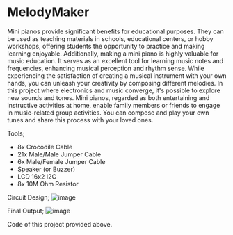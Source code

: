 # MelodyMaker
Mini pianos provide significant benefits for educational purposes. They can be used as teaching 
materials in schools, educational centers, or hobby workshops, offering students the 
opportunity to practice and making learning enjoyable. Additionally, making a mini piano is 
highly valuable for music education. It serves as an excellent tool for learning music notes and 
frequencies, enhancing musical perception and rhythm sense. While experiencing the 
satisfaction of creating a musical instrument with your own hands, you can unleash your 
creativity by composing different melodies. In this project where electronics and music 
converge, it's possible to explore new sounds and tones. Mini pianos, regarded as both 
entertaining and instructive activities at home, enable family members or friends to engage in 
music-related group activities. You can compose and play your own tunes and share this 
process with your loved ones. 

Tools;
-  8x Crocodile Cable
- 21x Male/Male Jumper Cable
- 6x Male/Female Jumper Cable
- Speaker (or Buzzer)
- LCD 16x2 I2C
- 8x 10M Ohm Resistor

Circuit Design;
![image](https://github.com/user-attachments/assets/2460c47a-3241-433c-aafb-6187ade8b404)

Final Output;
![image](https://github.com/user-attachments/assets/6715fabd-e714-4688-957b-f9305bd24029)

Code of this project provided above.
